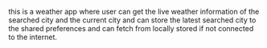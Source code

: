 this is a weather app where user can get the live weather information of the searched city and the current city and can store the latest searched city to the shared preferences and can fetch from locally stored if not connected to the internet.
